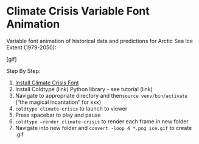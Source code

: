 # Climate Crisis Variable Font Animation

Variable font animation of historical data and predictions for Arctic Sea Ice Extent (1979-2050):

[gif]

Step By Step:
1. [Install Climate Crisis Font](https://kampanjat.hs.fi/climatefont/index.html)
2. Install Coldtype (link) Python library - see tutorial (link)
3. Navigate to appropriate directory and then`source venv/bin/activate` (“the magical incantation” for xxx)
4. `coldtype climate-crisis` to launch to viewer
5. Press spacebar to play and pause
6. `coldtype —render climate-crisis` to render each frame in new folder
7. Navigate into new folder and `convert -loop 4 *.png ice.gif` to create .gif

